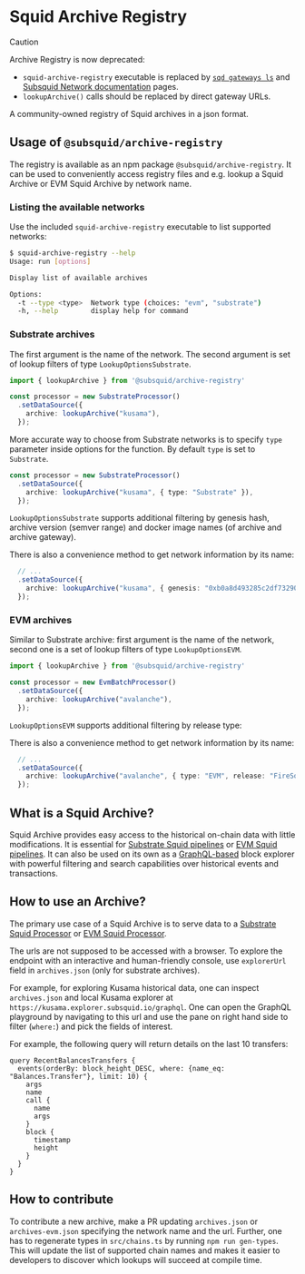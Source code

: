 # Squid Archive Registry

> [!CAUTION]
> Archive Registry is now deprecated:
>  - `squid-archive-registry` executable is replaced by [`sqd gateways ls`](https://docs.subsquid.io/squid-cli/gateways/) and [Subsquid Network documentation](https://docs.subsquid.io/subsquid-network/reference/) pages.
>  - `lookupArchive()` calls should be replaced by direct gateway URLs.

A community-owned registry of Squid archives in a json format. 

## Usage of `@subsquid/archive-registry`

The registry is available as an npm package `@subsquid/archive-registry`. It can be used to conveniently access registry files and e.g. lookup a Squid Archive or EVM Squid Archive by network name.

### Listing the available networks

Use the included `squid-archive-registry` executable to list supported networks:

```bash
$ squid-archive-registry --help
Usage: run [options]

Display list of available archives

Options:
  -t --type <type>  Network type (choices: "evm", "substrate")
  -h, --help        display help for command
```

### Substrate archives

The first argument is the name of the network. The second argument is set of lookup filters of type `LookupOptionsSubstrate`.

```typescript
import { lookupArchive } from '@subsquid/archive-registry'

const processor = new SubstrateProcessor()
  .setDataSource({
    archive: lookupArchive("kusama"), 
  });
```

More accurate way to choose from Substrate networks is to specify `type` parameter inside options for the function. By default `type` is set to `Substrate`.

```typescript
const processor = new SubstrateProcessor()
  .setDataSource({
    archive: lookupArchive("kusama", { type: "Substrate" }), 
  });
```

`LookupOptionsSubstrate` supports additional filtering by genesis hash, archive version (semver range) and docker image names (of archive and archive gateway). 

There is also a convenience method to get network information by its name:
```typescript
  // ...
  .setDataSource({
    archive: lookupArchive("kusama", { genesis: "0xb0a8d493285c2df73290dfb7e61f870f17b41801197a149ca93654499ea3dafe" }), 
  });
```

### EVM archives

Similar to Substrate archive: first argument is the name of the network, second one is a set of lookup filters of type `LookupOptionsEVM`.

```typescript
import { lookupArchive } from '@subsquid/archive-registry'

const processor = new EvmBatchProcessor()
  .setDataSource({
    archive: lookupArchive("avalanche"), 
  });
```

`LookupOptionsEVM` supports additional filtering by release type:

There is also a convenience method to get network information by its name:
```typescript
  // ...
  .setDataSource({
    archive: lookupArchive("avalanche", { type: "EVM", release: "FireSquid" }), 
  });
```

## What is a Squid Archive?

Squid Archive provides easy access to the historical on-chain data with little modifications. It is essential for [Substrate Squid pipelines](https://github.com/subsquid/squid-substrate-template) or [EVM Squid pipelines](https://github.com/subsquid/squid-evm-template). It can also be used on its own as a [GraphQL-based](https://graphql.org/) block explorer with powerful filtering and search capabilities over historical events and transactions.

## How to use an Archive?

The primary use case of a Squid Archive is to serve data to a [Substrate Squid Processor](https://github.com/subsquid/squid-sdk/tree/master/substrate/substrate-processor) or [EVM Squid Processor](https://github.com/subsquid/evm-processor).

The urls are not supposed to be accessed with a browser. To explore the endpoint with an interactive and human-friendly console, use `explorerUrl` field in `archives.json` (only for substrate archives). 

For example, for exploring Kusama historical data, one can inspect `archives.json` and local Kusama explorer at  `https://kusama.explorer.subsquid.io/graphql`. One can open the GraphQL playground by navigating to this url and use the pane on right hand side to filter (`where:`) and pick the fields of interest.

For example, the following query will return details on the last 10 transfers:

```gql
query RecentBalancesTransfers {
  events(orderBy: block_height_DESC, where: {name_eq: "Balances.Transfer"}, limit: 10) {
    args
    name
    call {
      name
      args
    }
    block {
      timestamp
      height
    }
  }
}

```

## How to contribute

To contribute a new archive, make a PR updating `archives.json` or `archives-evm.json` specifying the network name and the url. Further, one has to regenerate types in `src/chains.ts` by running `npm run gen-types`. This will update the list of supported chain names and makes it easier to developers to discover which lookups will succeed at compile time.
